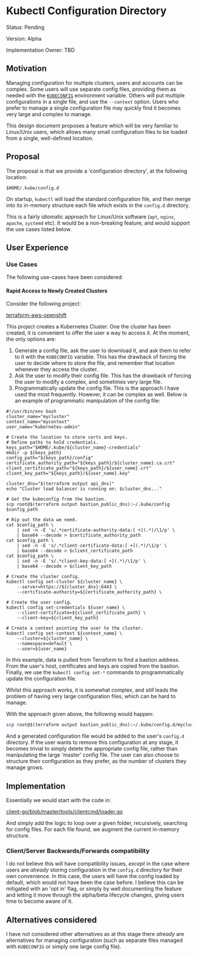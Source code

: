 # Kubectl Configuration Directory

Status: Pending

Version: Alpha

Implementation Owner: TBD

## Motivation

Managing configuration for multiple clusters, users and accounts can be complex. Some users will use separate config files, providing them as needed with the [`KUBECONFIG`](https://kubernetes.io/docs/concepts/configuration/organize-cluster-access-kubeconfig/#the-kubeconfig-environment-variable) environment variable. Others will put multiple configurations in a single file, and use the `--context` option. Users who prefer to manage a single configuration file may quickly find it becomes very large and complex to manage.

This design document proposes a feature which will be very familiar to Linux/Unix users, which allows many small configuration files to be loaded from a single, well-defined location.

## Proposal

The proposal is that we provide a 'configuration directory', at the following location:

```
$HOME/.kube/config.d
```

On startup, `kubectl` will load the standard configuration file, and then merge into its in-memory structure each file which exists in the `config.d` directory.

This is a fairly idiomatic approach for Linux/Unix software (`apt`, `nginx`, `apache`, `systemd` etc). It would be a non-breaking feature, and would support the use cases listed below.

## User Experience

### Use Cases

The following use-cases have been considered:

#### Rapid Access to Newly Created Clusters

Consider the following project:

[terraform-aws-openshift](https://github.com/dwmkerr/terraform-aws-openshift)

This project creates a Kubernetes Cluster. One the cluster has been created, it is convenient to offer the user a way to access it. At the moment, the only options are:

1. Generate a config file, ask the user to download it, and ask them to refer to it with the `KUBECONFIG` variable. This has the drawback of forcing the user to decide where to store the file, and remember that location whenever they access the cluster.
2. Ask the user to modify their config file. This has the drawback of forcing the user to modify a complex, and sometimes very large file.
3. Programmatically update the config file. This is the approach I have used the most frequently. However, it can be complex as well. Below is an example of programmatic manipulation of the config file:

```
#!/usr/bin/env bash
cluster_name="mycluster"
context_name="mycontext"
user_name="kubernetes-admin"

# Create the location to store certs and keys.
# Define paths to hold credentials.
keys_path="$HOME/.kube/${cluster_name}-credentials"
mkdir -p ${keys_path}
config_path="${keys_path}/config"
certificate_authority_path="${keys_path}/${cluster_name}.ca.crt"
client_certificate_path="${keys_path}/${user_name}.crt"
client_key_path="${keys_path}/${user_name}.key"

cluster_dns="$(terraform output api_dns)"
echo "Cluster load balancer is running on: $cluster_dns..."

# Get the kubeconfig from the bastion.
scp root@$(terraform output bastion_public_dns):~/.kube/config $config_path

# Rip out the data we need.
cat $config_path \
    | sed -n -E 's/.*certificate-authority-data:[ +](.*)/\1/p' \
    | base64 --decode > $certificate_authority_path
cat $config_path \
    | sed -n -E 's/.*client-certificate-data:[ +](.*)/\1/p' \
    | base64 --decode > $client_certificate_path
cat $config_path \
    | sed -n -E 's/.*client-key-data:[ +](.*)/\1/p' \
    | base64 --decode > $client_key_path

# Create the cluster config.
kubectl config set-cluster ${cluster_name} \
    --server=https://${cluster_dns}:6443 \
    --certificate-authority=${certificate_authority_path} \

# Create the user config.
kubectl config set-credentials ${user_name} \
    --client-certificate=${client_certificate_path} \
    --client-key=${client_key_path}

# Create a context pointing the user to the cluster.
kubectl config set-context ${context_name} \
    --cluster=${cluster_name} \
    --namespace=default \
    --user=${user_name}
```

In this example, data is pulled from Terraform to find a bastion address. From the user's host, certificates and keys are copied from the bastion. Finally, we use the `kubectl config set-*` commands to programmatically update the configuration file.

Whilst this approach works, it is somewhat complex, and _still_ leads the problem of having very large configuration files, which can be hard to manage.

With the approach given above, the following would happen:

```sh
scp root@$(terraform output bastion_public_dns):~/.kube/config.d/mycluster $config_path
```

And a generated configuration file would be added to the user's `config.d` directory. If the user wants to remove this configuration at any stage, it becomes trivial to simply delete the appropriate config file, rather than manipulating the large 'master' config file. The user can also choose to structure their configuration as they prefer, as the number of clusters they manage grows.

## Implementation

Essentially we would start with the code in:

[client-go/blob/master/tools/clientcmd/loader.go](https://github.com/kubernetes/client-go/blob/master/tools/clientcmd/loader.go)

And simply add the logic to loop over a given folder, recursively, searching for config files. For each file found, we augment the current in-memory structure.

### Client/Server Backwards/Forwards compatibility

I do not believe this will have compatibility issues, *except* in the case where users are *already* storing configuration in the `config.d` directory for their own convenience. In this case, the users will have the config loaded by default, which would not have been the case before. I believe this can be mitigated with an 'opt in' flag, or simply by well documenting the feature and letting it move through the alpha/beta lifecycle changes, giving users time to become aware of it.

## Alternatives considered

I have not considered other alternatives as at this stage there _already_ are alternatives for managing configuration (such as separate files managed with `KUBECONFIG` or simply one large config file).
